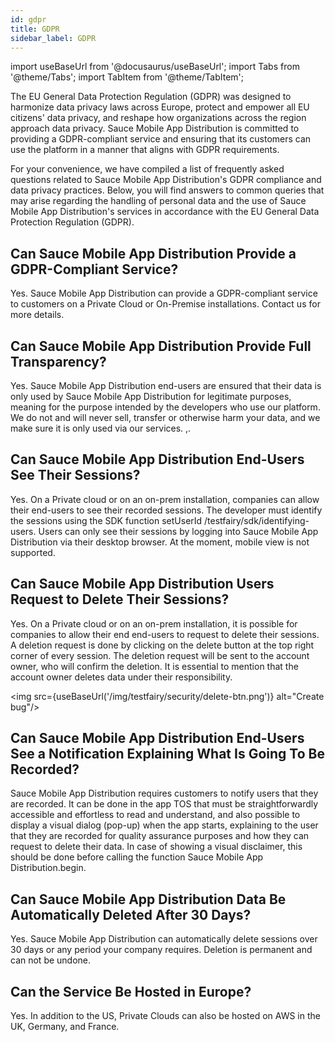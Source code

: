 ```yaml
---
id: gdpr
title: GDPR
sidebar_label: GDPR
---
```


import useBaseUrl from '@docusaurus/useBaseUrl';
import Tabs from '@theme/Tabs';
import TabItem from '@theme/TabItem';

The EU General Data Protection Regulation (GDPR) was designed to harmonize data privacy laws across Europe, protect and empower all EU citizens' data privacy, and reshape how organizations across the region approach data privacy. Sauce Mobile App Distribution is committed to providing a GDPR-compliant service and ensuring that its customers can use the platform in a manner that aligns with GDPR requirements.

For your convenience, we have compiled a list of frequently asked questions related to Sauce Mobile App Distribution's GDPR compliance and data privacy practices. Below, you will find answers to common queries that may arise regarding the handling of personal data and the use of Sauce Mobile App Distribution's services in accordance with the EU General Data Protection Regulation (GDPR).

## Can Sauce Mobile App Distribution Provide a GDPR-Compliant Service?

Yes. Sauce Mobile App Distribution can provide a GDPR-compliant service to customers on a Private Cloud or On-Premise installations. Contact us for more details.

## Can Sauce Mobile App Distribution Provide Full Transparency?

Yes. Sauce Mobile App Distribution end-users are ensured that their data is only used by Sauce Mobile App Distribution for legitimate purposes, meaning for the purpose intended by the developers who use our platform. We do not and will never sell, transfer or otherwise harm your data, and we make sure it is only used via our services.
,.

## Can Sauce Mobile App Distribution End-Users See Their Sessions?

Yes. On a Private cloud or on an on-prem installation, companies can allow their end-users to see their recorded sessions. The developer must identify the sessions using the SDK function setUserId /testfairy/sdk/identifying-users.
Users can only see their sessions by logging into Sauce Mobile App Distribution via their desktop browser. At the moment, mobile view is not supported.

## Can Sauce Mobile App Distribution Users Request to Delete Their Sessions?

Yes. On a Private cloud or on an on-prem installation, it is possible for companies to allow their end end-users to request to delete their sessions. A deletion request is done by clicking on the delete button at the top right corner of every session.
The deletion request will be sent to the account owner, who will confirm the deletion.
It is essential to mention that the account owner deletes data under their responsibility.

<img src={useBaseUrl('/img/testfairy/security/delete-btn.png')} alt="Create bug"/>

## Can Sauce Mobile App Distribution End-Users See a Notification Explaining What Is Going To Be Recorded?

Sauce Mobile App Distribution requires customers to notify users that they are recorded. It can be done in the app TOS that must be straightforwardly accessible and effortless to read and understand, and also possible to display a visual dialog (pop-up) when the app starts, explaining to the user that they are recorded for quality assurance purposes and how they can request to delete their data.
In case of showing a visual disclaimer, this should be done before calling the function Sauce Mobile App Distribution.begin.

## Can Sauce Mobile App Distribution Data Be Automatically Deleted After 30 Days?

Yes. Sauce Mobile App Distribution can automatically delete sessions over 30 days or any period your company requires. Deletion is permanent and can not be undone.

## Can the Service Be Hosted in Europe?

Yes. In addition to the US, Private Clouds can also be hosted on AWS in the UK, Germany, and France.
